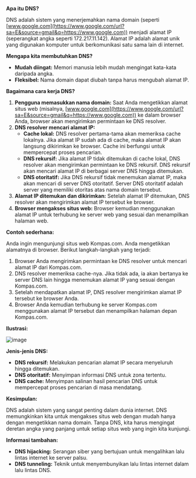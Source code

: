 **Apa itu DNS?**

DNS adalah sistem yang menerjemahkan nama domain (seperti [www.google.com](https://www.google.com/url?sa=E&source=gmail&q=https://www.google.com)) menjadi alamat IP (seperangkat angka seperti 172.217.11.142). Alamat IP adalah alamat unik yang digunakan komputer untuk berkomunikasi satu sama lain di internet.

**Mengapa kita membutuhkan DNS?**

  * **Mudah diingat:** Memori manusia lebih mudah mengingat kata-kata daripada angka.
  * **Fleksibel:** Nama domain dapat diubah tanpa harus mengubah alamat IP.

**Bagaimana cara kerja DNS?**

1.  **Pengguna memasukkan nama domain:** Saat Anda mengetikkan alamat situs web (misalnya, [www.google.com](https://www.google.com/url?sa=E&source=gmail&q=https://www.google.com)) ke dalam browser Anda, browser akan mengirimkan permintaan ke DNS resolver.
2.  **DNS resolver mencari alamat IP:**
      * **Cache lokal:** DNS resolver pertama-tama akan memeriksa cache lokalnya. Jika alamat IP sudah ada di cache, maka alamat IP akan langsung dikirimkan ke browser. Cache ini berfungsi untuk mempercepat proses pencarian.
      * **DNS rekursif:** Jika alamat IP tidak ditemukan di cache lokal, DNS resolver akan mengirimkan permintaan ke DNS rekursif. DNS rekursif akan mencari alamat IP di berbagai server DNS hingga ditemukan.
      * **DNS otoritatif:** Jika DNS rekursif tidak menemukan alamat IP, maka akan mencari di server DNS otoritatif. Server DNS otoritatif adalah server yang memiliki otoritas atas nama domain tersebut.
3.  **Alamat IP ditemukan dan dikirimkan:** Setelah alamat IP ditemukan, DNS resolver akan mengirimkan alamat IP tersebut ke browser.
4.  **Browser mengakses situs web:** Browser kemudian menggunakan alamat IP untuk terhubung ke server web yang sesuai dan menampilkan halaman web.

**Contoh sederhana:**

Anda ingin mengunjungi situs web Kompas.com. Anda mengetikkan alamatnya di browser. Berikut langkah-langkah yang terjadi:

1.  Browser Anda mengirimkan permintaan ke DNS resolver untuk mencari alamat IP dari Kompas.com.
2.  DNS resolver memeriksa cache-nya. Jika tidak ada, ia akan bertanya ke server DNS lain hingga menemukan alamat IP yang sesuai dengan Kompas.com.
3.  Setelah mendapatkan alamat IP, DNS resolver mengirimkan alamat IP tersebut ke browser Anda.
4.  Browser Anda kemudian terhubung ke server Kompas.com menggunakan alamat IP tersebut dan menampilkan halaman depan Kompas.com.

**Ilustrasi:**

![image](https://github.com/user-attachments/assets/c5132633-bf76-4bb2-8245-55314ac68614)

**Jenis-jenis DNS:**

  * **DNS rekursif:** Melakukan pencarian alamat IP secara menyeluruh hingga ditemukan.
  * **DNS otoritatif:** Menyimpan informasi DNS untuk zona tertentu.
  * **DNS cache:** Menyimpan salinan hasil pencarian DNS untuk mempercepat proses pencarian di masa mendatang.

**Kesimpulan:**

DNS adalah sistem yang sangat penting dalam dunia internet. DNS memungkinkan kita untuk mengakses situs web dengan mudah hanya dengan mengetikkan nama domain. Tanpa DNS, kita harus mengingat deretan angka yang panjang untuk setiap situs web yang ingin kita kunjungi.

**Informasi tambahan:**

  * **DNS hijacking:** Serangan siber yang bertujuan untuk mengalihkan lalu lintas internet ke server palsu.
  * **DNS tunneling:** Teknik untuk menyembunyikan lalu lintas internet dalam lalu lintas DNS.
